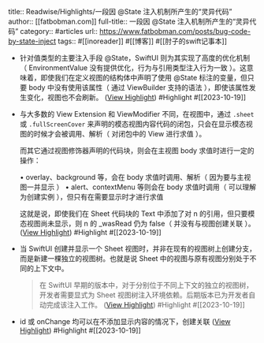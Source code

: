 title:: Readwise/Highlights/一段因 @State 注入机制所产生的“灵异代码”
author:: [[fatbobman.com]]
full-title:: 一段因 @State 注入机制所产生的“灵异代码”
category:: #articles
url:: https://www.fatbobman.com/posts/bug-code-by-state-inject
tags:: #[[inoreader]] #[[博客]] #[[肘子的swift记事本]]

- 针对值类型的主要注入手段 @State，SwiftUI 则为其实现了高度的优化机制（ EnvironmentValue 没有提供优化，行为与引用类型注入行为一致 ）。这意味着，即使我们在定义视图的结构体中声明了使用 @State 标注的变量，但只要 body 中没有使用该属性（ 通过 ViewBuilder 支持的语法 ），即使该属性发生变化，视图也不会刷新。 ([View Highlight](https://read.readwise.io/read/01hd36kt9c59ecmkkcgb5gdahg)) #Highlight #[[2023-10-19]]
- 与大多数的 View Extension 和 ViewModifier 不同，在视图中，通过 `.sheet` 或 `.fullScreenCover` 来声明的模态视图内容代码的闭包，只会在显示模态视图的时候才会被调用、解析（ 对闭包中的 View 进行求值 ）。
  
  而其它通过视图修饰器声明的代码块，则会在主视图 body 求值时进行一定的操作：
  
  •   overlay、background 等，会在 body 求值时调用、解析（ 因为要与主视图一并显示 ）
  •   alert、contextMenu 等则会在 body 求值时调用（ 可以理解为创建实例 ），但只有在需要显示时才进行求值
  
  这就是说，即使我们在 Sheet 代码块的 Text 中添加了对 n 的引用，但只要模态视图尚未显示，则 n 的 _wasRead 仍为 false（ 并没有与视图创建关联 ）。 ([View Highlight](https://read.readwise.io/read/01hd36n5cxk2ye1zg37w7qxs6h)) #Highlight #[[2023-10-19]]
- 当 SwiftUI 创建并显示一个 Sheet 视图时，并非在现有的视图树上创建分支，而是新建一棵独立的视图树。也就是说 Sheet 中的视图与原有视图分别处于不同的上下文中。
  
  > 在 SwiftUI 早期的版本中，对于分别位于不同上下文的独立的视图树，开发者需要显式为 Sheet 视图树注入环境依赖。后期版本已为开发者自动完成该注入工作。 ([View Highlight](https://read.readwise.io/read/01hd36xwyq9ze8xg5brj42aehj)) #Highlight #[[2023-10-19]]
- id 或 onChange 均可以在不添加显示内容的情况下，创建关联 ([View Highlight](https://read.readwise.io/read/01hd377hz8vpqhmm4x69q5bm75)) #Highlight #[[2023-10-19]]